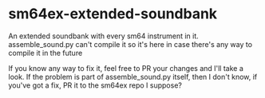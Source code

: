 # sm64ex-extended-soundbank
An extended soundbank with every sm64 instrument in it. assemble_sound.py can't compile it so it's here in case there's any way to compile it in the future

If you know any way to fix it, feel free to PR your changes and I'll take a look.
If the problem is part of assemble_sound.py itself, then I don't know, if you've got a fix, PR it to the sm64ex repo I suppose?
